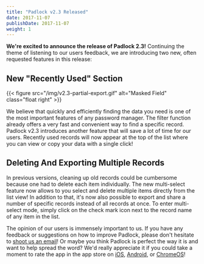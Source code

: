 ```yaml
---
title: "Padlock v2.3 Released"
date: 2017-11-07
publishDate: 2017-11-07
weight: 1
---
```


**We're excited to announce the release of Padlock 2.3!** Continuing the theme
of listening to our users feedback, we are introducing two new, often requested
features in this release:

## New "Recently Used" Section

{{< figure src="/img/v2.3-partial-export.gif" alt="Masked Field" class="float right" >}}

We believe that quickly and efficiently finding the data you need is one of the
most important features of any password manager. The filter function already
offers a very fast and convenient way to find a specific record. Padlock v2.3
introduces another feature that will save a lot of time for our users. Recently
used records will now appear at the top of the list where you can view or copy
your data with a single click!

## Deleting And Exporting Multiple Records

In previous versions, cleaning up old records could be cumbersome because one
had to delete each item individually. The new multi-select feature now allows
to you select and delete multiple items directly from the list view! In
addition to that, it's now also possible to export and share a number of specific
records instead of all records at once. To enter multi-select mode, simply
click on the check mark icon next to the record name of any item in the list.

The opinion of our users is immensely important to us. If you have any feedback
or suggestions on how to improve Padlock, please don't hesitate to [shoot us an
email](mailto:support@padlock.io)! Or maybe you think Padlock is perfect the
way it is and want to help spread the word? We'd really appreciate it if
you could take a moment to rate the app in the app store on [iOS](https://itunes.apple.com/app/id871710139),
[Android](https://play.google.com/store/apps/details?id=com.maklesoft.padlock),
or
[ChromeOS](https://chrome.google.com/webstore/detail/padlock/npkoefjfcjbknoeadfkbcdpbapaamcif)!
